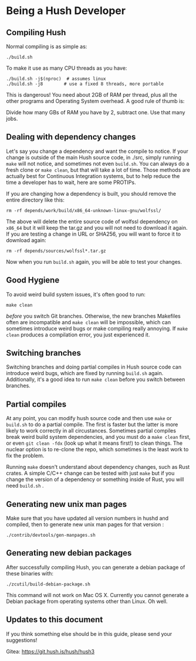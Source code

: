 # Being a Hush Developer

## Compiling Hush

Normal compiling is as simple as:

	./build.sh

To make it use as many CPU threads as you have:

	./build.sh -j$(nproc)  # assumes linux
	./build.sh -j8 		  # use a fixed 8 threads, more portable

This is dangerous! You need about 2GB of RAM per thread, plus all the
other programs and Operating System overhead. A good rule of thumb is:

Divide how many GBs of RAM you have by 2, subtract one. Use that many jobs.


## Dealing with dependency changes

Let's say you change a dependency and want the compile to notice. If your
change is outside of the main Hush source code, in ./src, simply running
`make` will not notice, and sometimes not even `build.sh`. You can always
do a fresh clone or `make clean`, but that will take a lot of time. Those
methods are actually best for Continuous Integration systems, but to help
reduce the time a developer has to wait, here are some PROTIPs.


If you are changing how a dependency is built, you should remove the entire directory like this:

    rm -rf depends/work/build/x86_64-unknown-linux-gnu/wolfssl/

The above will delete the entire source code of wolfssl dependency on `x86_64`
but it will keep the tar.gz and you will not need to download it again. If
you are testing a change in URL or SHA256, you will want to force it to download
again:

    rm -rf depends/sources/wolfssl*.tar.gz

Now when you run `build.sh` again, you will be able to test your changes.


## Good Hygiene

To avoid weird build system issues, it's often good to run:

	make clean

*before* you switch Git branches. Otherwise, the new branches Makefiles
often are incompatible and `make clean` will be impossible, which can
sometimes introduce weird bugs or make compiling really annoying.
If `make clean` produces a compilation error, you just experienced it.

## Switching branches

Switching branches and doing partial compiles in Hush source code
can introduce weird bugs, which are fixed by running `build.sh` again.
Additionally, it's a good idea to run `make clean` before you switch
between branches.

## Partial compiles

At any point, you can modify hush source code and then use `make` or `build.sh`
to do a partial compile. The first is faster but the latter is more likely to
work correctly in all circustances. Sometimes partial compiles break weird
build system dependencies, and you must do a `make clean` first, or even
`git clean -fdx` (look up what it means first!) to clean things. The nuclear
option is to re-clone the repo, which sometimes is the least work to fix
the problem.

Running `make` doesn't understand about dependency changes, such as Rust crates.
A simple C/C++ change can be tested with just `make` but if you change the version
of a dependency or something inside of Rust, you will need `build.sh` .

## Generating new unix man pages

Make sure that you have updated all version numbers in hushd and compiled, then
to generate new unix man pages for that version :

	./contrib/devtools/gen-manpages.sh

## Generating new debian packages

After successfully compiling Hush, you can generate a debian package of these binaries with:

	./zcutil/build-debian-package.sh

This command will not work on Mac OS X. Currently you cannot generate a Debian package
from operating systems other than Linux. Oh well.

## Updates to this document

If you think something else should be in this guide, please send your suggestions!

Gitea: https://git.hush.is/hush/hush3
